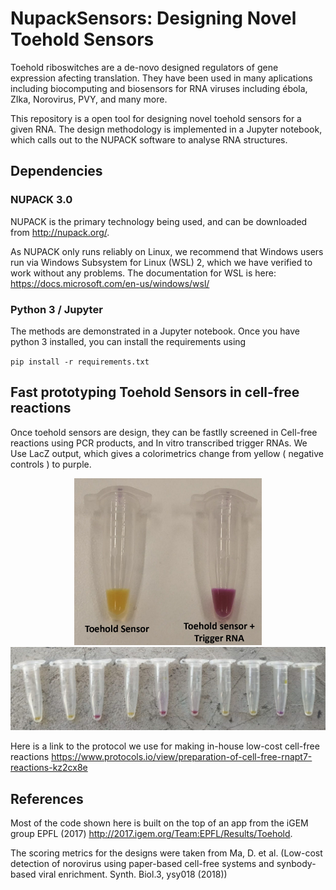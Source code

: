 # NupackSensors: Designing Novel Toehold Sensors 

Toehold riboswitches are a de-novo designed regulators of gene expression afecting translation. They have been used in many aplications including biocomputing and biosensors for RNA viruses including ébola, ZIka, Norovirus, PVY, and many more.

This repository is a open tool for designing novel toehold sensors for a given RNA. The design methodology is implemented in a Jupyter notebook, which calls out to the NUPACK software to analyse RNA structures. 

## Dependencies

### NUPACK 3.0 

NUPACK is the primary technology being used, and can be downloaded from http://nupack.org/.

As NUPACK only runs reliably on Linux, we recommend that Windows users run via Windows Subsystem for Linux (WSL) 2, which we have verified to work without any problems. The documentation for WSL is here: https://docs.microsoft.com/en-us/windows/wsl/

### Python 3 / Jupyter

The methods are demonstrated in a Jupyter notebook. Once you have python 3 installed, you can install the requirements using 

`pip install -r requirements.txt`


## Fast prototyping Toehold Sensors in cell-free reactions

Once toehold sensors are design, they can be fastlly screened in Cell-free reactions using PCR products, and In vitro transcribed trigger RNAs. We Use LacZ output, which gives a colorimetrics change from yellow ( negative controls ) to purple. 

<div style="text-align:center">
  <img src="Results_1.jpg" width="300">
</div>

<img src="positive.jpg" width="900">


Here is a link to the protocol we use for making in-house low-cost cell-free reactions https://www.protocols.io/view/preparation-of-cell-free-rnapt7-reactions-kz2cx8e

## References

Most of the code shown here is built on the top of an app from the iGEM group EPFL (2017) http://2017.igem.org/Team:EPFL/Results/Toehold.

The scoring metrics for the designs were taken from  Ma, D. et al.  (Low-cost detection of norovirus using paper-based cell-free systems and synbody-based viral enrichment. Synth.  Biol.3, ysy018 (2018))